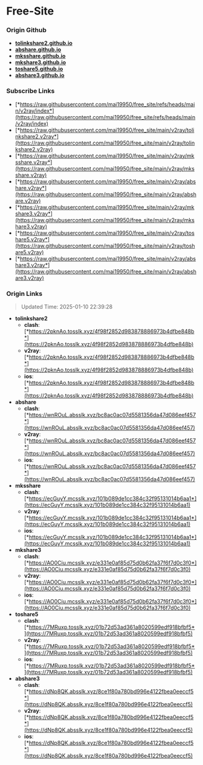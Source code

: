 # Free-Site

### Origin Github

- [**tolinkshare2.github.io**](https://github.com/tolinkshare2/tolinkshare2.github.io)
- [**abshare.github.io**](https://github.com/abshare/abshare.github.io)
- [**mksshare.github.io**](https://github.com/mksshare/mksshare.github.io)
- [**mkshare3.github.io**](https://github.com/mkshare3/mkshare3.github.io)
- [**toshare5.github.io**](https://github.com/toshare5/toshare5.github.io)
- [**abshare3.github.io**](https://github.com/abshare3/abshare3.github.io)

### Subscribe Links

- [*https://raw.githubusercontent.com/mai19950/free_site/refs/heads/main/v2ray/index*](https://raw.githubusercontent.com/mai19950/free_site/refs/heads/main/v2ray/index)
- [*https://raw.githubusercontent.com/mai19950/free_site/main/v2ray/tolinkshare2.v2ray*](https://raw.githubusercontent.com/mai19950/free_site/main/v2ray/tolinkshare2.v2ray)
- [*https://raw.githubusercontent.com/mai19950/free_site/main/v2ray/mksshare.v2ray*](https://raw.githubusercontent.com/mai19950/free_site/main/v2ray/mksshare.v2ray)
- [*https://raw.githubusercontent.com/mai19950/free_site/main/v2ray/abshare.v2ray*](https://raw.githubusercontent.com/mai19950/free_site/main/v2ray/abshare.v2ray)
- [*https://raw.githubusercontent.com/mai19950/free_site/main/v2ray/mkshare3.v2ray*](https://raw.githubusercontent.com/mai19950/free_site/main/v2ray/mkshare3.v2ray)
- [*https://raw.githubusercontent.com/mai19950/free_site/main/v2ray/toshare5.v2ray*](https://raw.githubusercontent.com/mai19950/free_site/main/v2ray/toshare5.v2ray)
- [*https://raw.githubusercontent.com/mai19950/free_site/main/v2ray/abshare3.v2ray*](https://raw.githubusercontent.com/mai19950/free_site/main/v2ray/abshare3.v2ray)

### Origin Links

> Updated Time: 2025-01-10 22:39:28

- **tolinkshare2**
  - **clash**: [*https://2pknAo.tosslk.xyz/4f98f2852d983878886973b4dfbe848b*](https://2pknAo.tosslk.xyz/4f98f2852d983878886973b4dfbe848b)
  - **v2ray**: [*https://2pknAo.tosslk.xyz/4f98f2852d983878886973b4dfbe848b*](https://2pknAo.tosslk.xyz/4f98f2852d983878886973b4dfbe848b)
  - **ios**: [*https://2pknAo.tosslk.xyz/4f98f2852d983878886973b4dfbe848b*](https://2pknAo.tosslk.xyz/4f98f2852d983878886973b4dfbe848b)
- **abshare**
  - **clash**: [*https://wnROuL.absslk.xyz/bc8ac0ac07d5581356da47d086eef457*](https://wnROuL.absslk.xyz/bc8ac0ac07d5581356da47d086eef457)
  - **v2ray**: [*https://wnROuL.absslk.xyz/bc8ac0ac07d5581356da47d086eef457*](https://wnROuL.absslk.xyz/bc8ac0ac07d5581356da47d086eef457)
  - **ios**: [*https://wnROuL.absslk.xyz/bc8ac0ac07d5581356da47d086eef457*](https://wnROuL.absslk.xyz/bc8ac0ac07d5581356da47d086eef457)
- **mksshare**
  - **clash**: [*https://ecGuyY.mcsslk.xyz/101b089de1cc384c32f95131014b6aa1*](https://ecGuyY.mcsslk.xyz/101b089de1cc384c32f95131014b6aa1)
  - **v2ray**: [*https://ecGuyY.mcsslk.xyz/101b089de1cc384c32f95131014b6aa1*](https://ecGuyY.mcsslk.xyz/101b089de1cc384c32f95131014b6aa1)
  - **ios**: [*https://ecGuyY.mcsslk.xyz/101b089de1cc384c32f95131014b6aa1*](https://ecGuyY.mcsslk.xyz/101b089de1cc384c32f95131014b6aa1)
- **mkshare3**
  - **clash**: [*https://AO0Ciu.mcsslk.xyz/e331e0af85d75d0b62fa37f6f7d0c3f0*](https://AO0Ciu.mcsslk.xyz/e331e0af85d75d0b62fa37f6f7d0c3f0)
  - **v2ray**: [*https://AO0Ciu.mcsslk.xyz/e331e0af85d75d0b62fa37f6f7d0c3f0*](https://AO0Ciu.mcsslk.xyz/e331e0af85d75d0b62fa37f6f7d0c3f0)
  - **ios**: [*https://AO0Ciu.mcsslk.xyz/e331e0af85d75d0b62fa37f6f7d0c3f0*](https://AO0Ciu.mcsslk.xyz/e331e0af85d75d0b62fa37f6f7d0c3f0)
- **toshare5**
  - **clash**: [*https://7MRuxp.tosslk.xyz/01b72d53ad361a8020599edf918bfbf5*](https://7MRuxp.tosslk.xyz/01b72d53ad361a8020599edf918bfbf5)
  - **v2ray**: [*https://7MRuxp.tosslk.xyz/01b72d53ad361a8020599edf918bfbf5*](https://7MRuxp.tosslk.xyz/01b72d53ad361a8020599edf918bfbf5)
  - **ios**: [*https://7MRuxp.tosslk.xyz/01b72d53ad361a8020599edf918bfbf5*](https://7MRuxp.tosslk.xyz/01b72d53ad361a8020599edf918bfbf5)
- **abshare3**
  - **clash**: [*https://dNp8QK.absslk.xyz/8ce1f80a780bd996e4122fbea0eeccf5*](https://dNp8QK.absslk.xyz/8ce1f80a780bd996e4122fbea0eeccf5)
  - **v2ray**: [*https://dNp8QK.absslk.xyz/8ce1f80a780bd996e4122fbea0eeccf5*](https://dNp8QK.absslk.xyz/8ce1f80a780bd996e4122fbea0eeccf5)
  - **ios**: [*https://dNp8QK.absslk.xyz/8ce1f80a780bd996e4122fbea0eeccf5*](https://dNp8QK.absslk.xyz/8ce1f80a780bd996e4122fbea0eeccf5)

